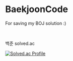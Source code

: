 # BaekjoonCode
For saving my BOJ solution :)

<br><p>백준 solved.ac</p>
[![Solved.ac Profile](http://mazassumnida.wtf/api/v2/generate_badge?boj=chmin1020)](https://solved.ac/chmin1020/)
